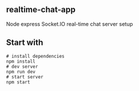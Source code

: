 ## realtime-chat-app

Node express Socket.IO real-time chat server setup

## Start with

```
# install dependencies
npm install
# dev server
npm run dev
# start server
npm start
```
